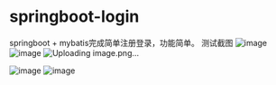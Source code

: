 # springboot-login
springboot + mybatis完成简单注册登录，功能简单。
测试截图
![image](https://user-images.githubusercontent.com/68996460/111861577-4de0c380-898a-11eb-9805-e480f78b7ac1.png)
![image](https://user-images.githubusercontent.com/68996460/111861581-56d19500-898a-11eb-9cd1-eeec61602dca.png)
![Uploading image.png…]()

![image](https://user-images.githubusercontent.com/68996460/111861555-31448b80-898a-11eb-9149-cb48e7feb4f1.png)
![image](https://user-images.githubusercontent.com/68996460/111861564-428d9800-898a-11eb-8395-26e0e766b74b.png)
